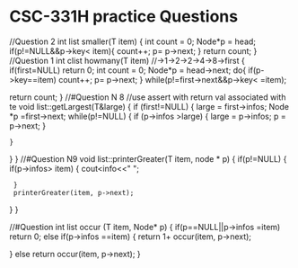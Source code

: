 # CSC-331H practice Questions
//Question 2
int list<T> smaller(T item)
{ int count = 0;
  Node<T>*p = head;
  if(p!=NULL&&p->key< item){
    count++;
    p= p->next;
  }
  return count;
}
//Question 1
int clist<T> howmany(T item) //->1->2->2->4->8->first
{
   if(first=NULL)
     return 0;
   int count = 0;
  Node<T>*p = head->next;
  do{
    if(p->key==item)
    count++;
    p= p->next;
   }
  while(p!=first->next&&p->key< =item);

  return count;
}
//#Question N 8
//use assert with return val associated with te
void list<T>::getLargest(T&large)
{
  if (first!=NULL)
  {
    large = first->infos;
    Node<T> *p =first->next;
    while(p!=NULL)
    {
      if (p->infos >large)
      {
        large = p->infos;
        p = p->next;
      }

    }
  }
}
//#Question N9
void list<T>::printerGreater(T item, node<t> * p)
{
  if(p!=NULL)
  {
     if(p->infos> item)
     {
       cout<<p->info<<" ";

     }
     printerGreater(item, p->next);
  }
}

//#Question 
int list<T> occur (T item, Node<T>* p)
 {
   if(p==NULL||p->infos =item)
   return 0;
   else if(p->infos ==item)
   {
     return 1+ occur(item, p->next);
     
   }
   else
    return occur(item, p->next);
 }
